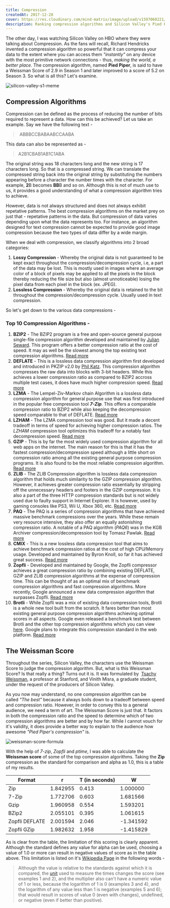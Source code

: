 ```yaml
---
title: Compression
createdAt: 2017-12-28
cover: https://res.cloudinary.com/mind-matrix/image/upload/v1597060221/compression_votoua.jpg
description: Ranking compression algorithms and Silicon Valley's Pied Piper Compression
---
```


The other day, I was watching Silicon Valley on HBO where they were talking about Compression. As the fans will recall, Richard Hendricks invented a compression algorithm so powerful that it can compress your data to the extent where you can access them _"instantly"_ on any device with the most primitive network connections - thus, _making the world, a better place_. The compression algorithm, named **Pied Piper**, is said to have a Weissman Score of 2.9 in Season 1 and later improved to a score of 5.2 on Season 3. So what is all this? Let's examine.

![silicon-valley-s1-meme](https://res.cloudinary.com/mind-matrix/image/upload/v1597060255/html_fxm6su.jpg)

## Compression Algorithms

Compression can be defined as the process of reducing the number of bits required to represent a data. How can this be achieved? Let us take an example. Say we have the following text -

>  ABBBCCBABAABCCAABA

This data can also be represented as -

> A2B1CBAB1AB1C1ABA

The original string was 18 characters long and the new string is 17 characters long. So that is a compressed string. We can translate the compressed string back into the original string by substituting the numbers appearing before a character the number times with the character. For example, **2**B becomes **BB**B and so on. Although this is not of much use to us, it provides a good understanding of what a compression algorithm tries to achieve.

However, data is not always structured and does not always exhibit repetative patterns. The best compression algorithms on the market prey on just that - repetative patterns in the data. But compression of data varies depending upon what the data represents too. For instance, an algorithm designed for text compression cannot be expected to provide good image compression because the two types of data differ by a wide margin.

When we deal with compression, we classify algorithms into 2 broad categories:

1. **Lossy Compression** - Whereby the original data is not guaranteed to be kept exact throughout the compression/decompression cycle, i.e, a part of the data may be lost. This is mostly used in images where an average color of a block of pixels may be applied to all the pixels in the block thereby reducing the file size but also (almost unnoticeable) losing the pixel data from each pixel in the block (ex. JPEG).
2. **Lossless Compression** - Whereby the original data is retained to the bit throughout the compression/decompression cycle. Usually used in text compression.

So let's get down to the various data compressions -

### Top 10 Compression Algorithms -

1. **BZIP2** - The BZIP2 program is a free and open-source general purpose single-file compression algorithm developed and maintained by [Julian Seward](https://en.wikipedia.org/wiki/Julian_Seward). This program offers a better compression ratio at the cost of speed. It may as well be the slowest among the top existing text compression algorithms. [Read more](https://en.wikipedia.org/wiki/Bzip2)
2. **DEFLATE** \- This is a lossless data compression algorithm first developed and introduced in PKZIP v2.0 by [Phil Katz](https://en.wikipedia.org/wiki/Phil_Katz). This compression algorithm compresses the raw data into blocks with 3-bit headers. While this achieves a lower compression ratio as compared to BZIP2 accross multiple test cases, it does have much higher compression speed. [Read more](https://en.wikipedia.org/wiki/DEFLATE)
3. **LZMA** - The Lempel-Ziv-Markov chain Algorithm is a lossless data compression algorithm for general purpose use that was first introduced in the popular free compression tool _**7-Zip**_. This offers a comparable compression ratio to BZIP2 while also keeping the decompression speed comparable to that of DEFLATE. [Read more](https://en.wikipedia.org/wiki/Lempel%E2%80%93Ziv%E2%80%93Markov_chain_algorithm)
4. **LZHAM** - The LZMA compression tool was good. But it made a decent tradeoff in terms of speed for achieving higher compression ratios. The _LZHAM_ compression tool optimizes this tradeoff for a notably fast decompression speed. [Read more](https://github.com/richgel999/lzham_codec/blob/master/README.md)
5. **GZIP** - This is by far the most widely used compression algorithm for all web apps on the internet. The main reason for this is that it has the fastest compression/decompression speed although a little short on compression ratio among all the existing general purpose compression programs. It is also found to be the most reliable compression algorithm. [Read more](https://en.wikipedia.org/wiki/Gzip)
6. **ZLIB** - The ZLIB Compression algorithm is lossless data compression algorithm that holds much similarity to the GZIP compression algorithm. However, it achieves greater compression ratio essentially by stripping off the unnecessary headers and footers in the GZIP compression. It is also a part of the three HTTP compression standards but is not widely used due to faulty support in Internet Explorer. It is however, used by gaming consoles like PS3, Wii U, Xbox 360, etc. [Read more](https://en.wikipedia.org/wiki/Zlib)
7. **PAQ** - The PAQ is a series of compression algorithms that have achieved massive benchmark compressions over the years. While these remain very resource intensive, they also offer an equally astonishing compression ratio. A notable of a PAQ algorithm (_PAQ6_) was in the KGB Archiver compression/decompression tool by Tomasz Pawlak. [Read more](https://en.wikipedia.org/wiki/PAQ)
8. **CMIX** - This is a new lossless data compression tool that aims to achieve benchmark compression ratios at the cost of high CPU/Memory usage. Developed and maintained by Byron Knoll, so far it has achieved great success. [Read more](http://www.byronknoll.com/cmix.html)
9. **Zopfli** - Developed and maintained by Google, the Zopfli compressor achieves a great compression ratio by combining existing DEFLATE, GZIP and ZLIB compression algorithms at the expense of compression time. This can be thought of as an optimal mix of benchmark compression algorithms and fast compression algorithms. More recently, Google announced a new data compression algorithm that surpasses Zopfli. [Read more](https://en.wikipedia.org/wiki/Zopfli)
10. **Brotli** - While Zopfli was a mix of existing data compression tools, Brotli is a whole new tool built from the scratch. It fares better than most existing general purpose compression algorithms achieving optimal scores in all aspects. Google even released a benchmark test between Brotli and the other top compression algorithms which you can view [here](http://www.gstatic.com/b/brotlidocs/brotli-2015-09-22.pdf). Google plans to integrate this compression standard in the web platform. [Read more](https://opensource.googleblog.com/2015/09/introducing-brotli-new-compression.html)

## The Weissman Score

Throughout the series, Silicon Valley, the characters use the Weissman Score to judge the compression algorithm. But, what is this Weissman Score? Is that really a thing? Turns out it is. It was formulated by  [Tsachy Weissman](https://en.wikipedia.org/wiki/Tsachy_Weissman "Tsachy Weissman"), a professor at Stanford, and Vinith Misra, a graduate student, under the request of the producers of Silicon Valley.

As you now may understand, no one compression algorithm can be called _"The best"_ because it always boils down to a tradeoff between speed and compression ratio. However, in order to convey this to a general audience, we need a term of art. The Weissman Score is just that. It factors in both the compression ratio and the speed to determine which of two compression algorithms are better and by how far. While I cannot vouch for it's validity, it does provide a better way to explain to the audience how awesome _"Pied Piper's compression"_ is.

![weissman-score-formula](https://res.cloudinary.com/mind-matrix/image/upload/v1597060293/weissman_mn5luy.png)

With the help of _7-zip_, _Zopfli_ and _ptime_, I was able to calculate the **Weissman score** of some of the top compression algorithms. Taking the **Zip** compression as the standard for comparison and alpha as 1.0, this is a table of my results.

| Format         | r        | T (in seconds) | W         |
|----------------|----------|----------------|-----------|
| Zip            | 1.842955 | 0.413          | 1.000000  |
| 7-Zip          | 1.772706 | 0.603          | 1.681566  |
| Gzip           | 1.960958 | 0.554          | 1.593201  |
| BZip2          | 2.055101 | 0.395          | 1.061615  |
| Zopfli DEFLATE | 2.001594 | 2.046          | -1.341592 |
| Zopfli GZip    | 1.982632 | 1.958          | -1.415829 |

As is clear from the table, the limitation of this scoring is clearly apparent. Although the standard defines any value for alpha can be used, choosing a value of 1.0 or more can result in negative values of score as in the table above. This limitation is listed on it's [Wikipedia Page](https://en.wikipedia.org/wiki/Weissman_score) in the following words -

> Although the value is relative to the standards against which it is compared, the [unit](https://en.wikipedia.org/wiki/Units_of_measurement "Units of measurement") used to measure the times changes the score (see examples 1 and 2), and the multiplier also can't have a numeric value of 1 or less, because the logarithm of 1 is 0 (examples 3 and 4), and the logarithm of any value less than 1 is negative (examples 5 and 6); that would result in scores of value 0 (even with changes), undefined, or negative (even if better than positive).
